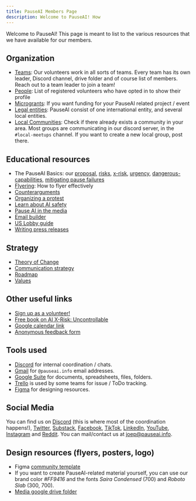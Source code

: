 ```yaml
---
title: PauseAI Members Page
description: Welcome to PauseAI! How
---
```


Welcome to PauseAI!
This page is meant to list to the various resources that we have available for our members.

## Organization

- [Teams](/teams): Our volunteers work in all sorts of teams. Every team has its own leader, Discord channel, drive folder and of course list of members. Reach out to a team leader to join a team!
- [People](/people): List of registered volunteers who have opted in to show their profile
- [Microgrants](/microgrants): If you want funding for your PauseAI related project / event
- [Legal entities](/legal): PauseAI consist of one international entity, and several local entities.
- [Local Communities](/communities): Check if there already exists a community in your area. Most groups are communicating in our discord server, in the `#local-meetups` channel. If you want to create a new local group, post there.

## Educational resources

- The PauseAI Basics: our [proposal](/proposal), [risks](/risks), [x-risk](/xrisk), [urgency](/urgency), [dangerous-capabilities](/dangerous-capabilities), [mitigating pause failures](/mitigating-pause-failures)
- [Flyering](/flyering): How to flyer effectively
- [Counterarguments](/counterarguments)
- [Organizing a protest](/organizing-a-protest)
- [Learn about AI safety](/learn)
- [Pause AI in the media](/press)
- [Email builder](/email-builder)
- [US Lobby guide](/us-lobby-guide)
- [Writing press releases](/writing-press-releases)

## Strategy

- [Theory of Change](/theory-of-change)
- [Communication strategy](/communication-strategy)
- [Roadmap](/roadmap)
- [Values](/values)

## Other useful links

- [Sign up as a volunteer!](https://airtable.com/appWPTGqZmUcs3NWu/pag7ztLh27Omj5s2n/form)
- [Free book on AI X-Risk: Uncontrollable](https://impactbooks.store/cart/47288196366640:1?discount=UNCON-P3SFRS)
- [Google calendar link](https://calendar.google.com/calendar/u/0?cid=Y19mNWE4YWYyMDZlNjM1ODc2NjVjNmU4MzAzOTgzZmVmYWYzYTBjNjE0NGRiMGFhNDljOTcwZWZhNTEwYTNkODY3QGdyb3VwLmNhbGVuZGFyLmdvb2dsZS5jb20)
- [Anonymous feedback form](https://airtable.com/appWPTGqZmUcs3NWu/pagIvo9Sv6IDHaolu/form)

## Tools used

- [Discord](https://discord.gg/2XXWXvErfA) for internal coordination / chats.
- [Gmail](https://gmail.com) for `@pauseai.info` email addresses.
- [Google Suite](https://workspace.google.com/) for documents, spreadsheets, files, folders.
- [Trello](https://trello.com/) is used by some teams for issue / ToDo tracking.
- [Figma](https://figma.com) for designing resources.

## Social Media

You can find us on [Discord](https://discord.gg/2XXWXvErfA) (this is where most of the coordination happens!), [Twitter](https://twitter.com/PauseAI), [Substack](https://substack.com/@pauseai), [Facebook](https://www.facebook.com/PauseAI), [TikTok](https://www.tiktok.com/@pauseai), [LinkedIn](https://www.linkedin.com/uas/login?session_redirect=/company/97035448/), [YouTube](https://www.youtube.com/@PauseAI), [Instagram](https://www.instagram.com/pause_ai) and [Reddit](https://www.reddit.com/r/PauseAI/).
You can mail/contact us at [joep@pauseai.info](mailto:joep@pauseai.info).

## Design resources (flyers, posters, logo)

- Figma [community template](https://www.figma.com/community/file/1233064002969152026/pauseai-design-and-protest-materials-logo-flyer-posters)
- If you want to create PauseAI-related material yourself, you can use our brand color _#FF9416_ and the fonts _Saira Condensed_ (700) and _Roboto Slab_ (300, 700).
- [Media google drive folder](https://drive.google.com/drive/folders/1bQ_MZ8giK-Mee4ABkO0BgcFInaXruNpa?usp=sharing)
